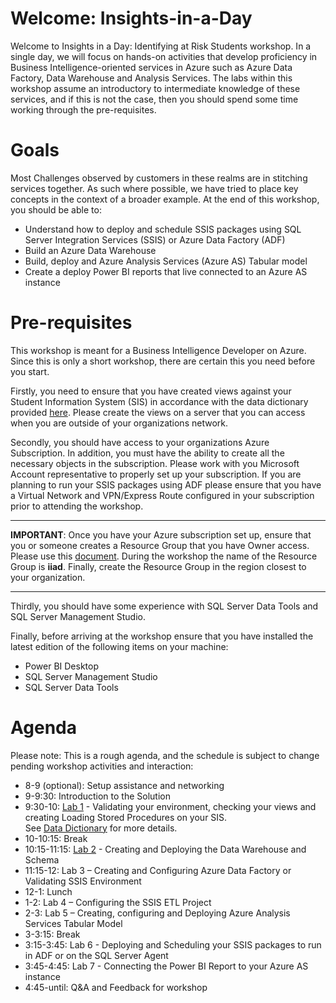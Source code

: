 ﻿
# Welcome: Insights-in-a-Day

Welcome to Insights in a Day:  Identifying at Risk Students workshop.  In a single day, we will focus on hands-on activities that develop proficiency in Business Intelligence-oriented services in Azure such as Azure Data Factory, Data Warehouse and Analysis Services.  The labs within this workshop assume an introductory to intermediate knowledge of these services, and if this is not the case, then you should spend some time working through the pre-requisites.

# Goals
Most Challenges observed by customers in these realms are in stitching services together.  As such where possible, we have tried to place key concepts in the context of a broader example.
At the end of this workshop, you should be able to:

- Understand how to deploy and schedule SSIS packages using SQL Server Integration Services (SSIS) or Azure Data Factory (ADF)
- Build an Azure Data Warehouse 
- Build, deploy and Azure Analysis Services (Azure AS) Tabular model
- Create a deploy Power BI reports that live connected to an Azure AS instance 


# Pre-requisites
This workshop is meant for a Business Intelligence Developer on Azure.  Since this is only a short workshop, there are certain this you need before you start.

Firstly, you need to ensure that you have created views against your Student Information System (SIS) in accordance with the data dictionary provided [here](https://github.com/pleblanc72/Insights-in-a-Day/tree/master/1%20-%20Data%20Dictionary).  Please create the views on a server that you can access when you are outside of your organizations network. 

Secondly, you should have access to your organizations Azure Subscription.  In addition, you must have the ability to create all the necessary objects in the subscription.  Please work with you Microsoft Account representative to properly set up your subscription.  If you are planning to run your SSIS packages using ADF please ensure that you have a Virtual Network and VPN/Express Route configured in your subscription prior to attending the workshop. 

**************************************************************************************************************************************************************************************** 
**IMPORTANT**:  Once you have your Azure subscription set up,  ensure that you or someone creates a Resource Group that you have Owner access. Please use this <a href="https://docs.microsoft.com/en-us/azure/azure-resource-manager/resource-group-portal" target="_blank">document</a>.  During the workshop the name of the Resource Group is **iiad**.  Finally, create the Resource Group in the region closest to your organization.
**************************************************************************************************************************************************************************************** 

Thirdly, you should have some experience with SQL Server Data Tools and SQL Server Management Studio.

Finally, before arriving at the workshop ensure that you have installed the latest edition of the following items on your machine:
- Power BI Desktop
- SQL Server Management Studio
- SQL Server Data Tools 

# Agenda
Please note:  This is a rough agenda, and the schedule is subject to change pending workshop activities and interaction:

- 8-9 (optional):   Setup assistance and networking
- 9-9:30:           Introduction to the Solution
- 9:30-10:         [Lab 1](https://github.com/pleblanc72/Insights-in-a-Day/tree/master/1%20-%20Lab%201%20Validating%20Data%20Dictionary) - Validating your environment, checking your views and creating Loading Stored Procedures on your SIS.  
See [Data Dictionary](https://github.com/pleblanc72/Insights-in-a-Day/tree/master/1%20-%20Data%20Dictionary) for more details.
- 10-10:15:        Break
- 10:15-11:15:     [Lab 2](https://github.com/pleblanc72/Insights-in-a-Day/tree/master/2%20-%20Lab%202%20Creating%20and%20Deploying%20the%20Data%20Warehouse%20and%20Schema)  - Creating and Deploying the Data Warehouse and Schema
- 11:15-12:        Lab 3 – Creating and Configuring Azure Data Factory or Validating SSIS Environment
- 12-1:            Lunch
- 1-2:             Lab 4 – Configuring the SSIS ETL Project
- 2-3:             Lab 5 – Creating, configuring and Deploying Azure Analysis Services Tabular Model
- 3-3:15:          Break
- 3:15-3:45:       Lab 6 - Deploying and Scheduling your SSIS packages to run in ADF or on the SQL Server Agent
- 3:45-4:45:       Lab 7 - Connecting the Power BI Report to your Azure AS instance  
- 4:45-until:      Q&A and Feedback for workshop


